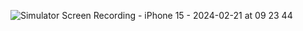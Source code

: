 ![Simulator Screen Recording - iPhone 15 - 2024-02-21 at 09 23 44](https://github.com/muranakar/WebView/assets/73501751/9544958b-f5cd-4c71-b25b-22415d6168bb)
